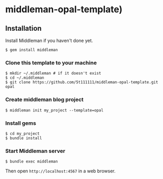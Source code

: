 # middleman-opal-template)

## Installation

Install Middleman if you haven't done yet.

```console
$ gem install middleman
```

### Clone this template to your machine

```console
$ mkdir ~/.middleman # if it doesn't exist
$ cd ~/.middleman
$ git clone https://github.com/5t111111/middleman-opal-template.git opal
```

### Create middleman blog project

```console
$ middleman init my_project --template=opal
```

### Install gems

```console
$ cd my_project
$ bundle install
```

### Start Middleman server

```console
$ bundle exec middleman
```

Then open `http://localhost:4567` in a web browser.
